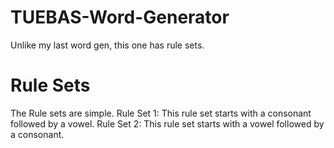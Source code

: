 # TUEBAS-Word-Generator
Unlike my last word gen, this one has rule sets.
# Rule Sets 
The Rule sets are simple.
Rule Set 1:
  This rule set starts with a consonant followed by a vowel.
Rule Set 2: 
  This rule set starts with a vowel followed by a consonant.
